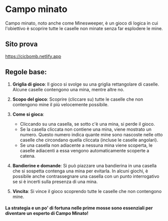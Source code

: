 # Campo minato

Campo minato, noto anche come Minesweeper, è un gioco di logica in cui l'obiettivo è scoprire tutte le caselle non minate senza far esplodere le mine.

## Sito prova

https://cicbomb.netlify.app

## Regole base:

1. **Griglia di gioco**: Il gioco si svolge su una griglia rettangolare di caselle. Alcune caselle contengono una mina, mentre altre no.

2. **Scopo del gioco**: Scoprire (cliccare su) tutte le caselle che non contengono mine il più velocemente possibile.

3. **Come si gioca**:

   - Cliccando su una casella, se sotto c'è una mina, si perde il gioco.
   - Se la casella cliccata non contiene una mina, viene mostrato un numero. Questo numero indica quante mine sono nascoste nelle otto caselle che circondano quella cliccata (incluse le caselle angolari).
   - Se una casella non adiacente a nessuna mina viene scoperta, le caselle adiacenti a essa vengono automaticamente scoperte a catena.

4. **Bandierine e domande**: Si può piazzare una bandierina in una casella che si sospetta contenga una mina per evitarla. In alcuni giochi, è possibile anche contrassegnare una casella con un punto interrogativo se si è incerti sulla presenza di una mina.

5. **Vincita**: Si vince il gioco scoprendo tutte le caselle che non contengono mine.

#### La strategia e un po' di fortuna nelle prime mosse sono essenziali per diventare un esperto di Campo Minato!
